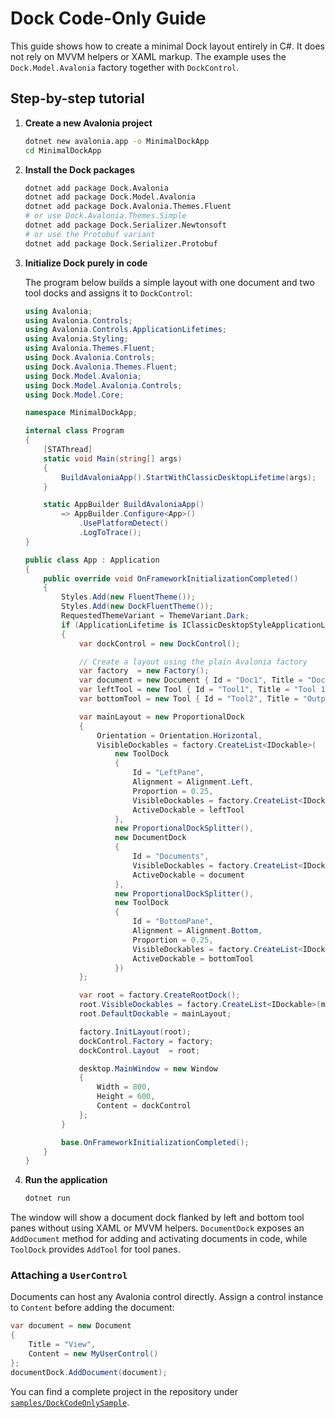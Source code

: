 # Dock Code-Only Guide

This guide shows how to create a minimal Dock layout entirely in C#. It does not rely on MVVM helpers or XAML markup. The example uses the `Dock.Model.Avalonia` factory together with `DockControl`.

## Step-by-step tutorial

1. **Create a new Avalonia project**

   ```bash
   dotnet new avalonia.app -o MinimalDockApp
   cd MinimalDockApp
   ```

2. **Install the Dock packages**

   ```bash
   dotnet add package Dock.Avalonia
   dotnet add package Dock.Model.Avalonia
   dotnet add package Dock.Avalonia.Themes.Fluent
   # or use Dock.Avalonia.Themes.Simple
   dotnet add package Dock.Serializer.Newtonsoft
   # or use the Protobuf variant
   dotnet add package Dock.Serializer.Protobuf
   ```

3. **Initialize Dock purely in code**

   The program below builds a simple layout with one document and two tool docks and assigns it to `DockControl`:

   ```csharp
   using Avalonia;
   using Avalonia.Controls;
   using Avalonia.Controls.ApplicationLifetimes;
   using Avalonia.Styling;
   using Avalonia.Themes.Fluent;
   using Dock.Avalonia.Controls;
   using Dock.Avalonia.Themes.Fluent;
   using Dock.Model.Avalonia;
   using Dock.Model.Avalonia.Controls;
   using Dock.Model.Core;

   namespace MinimalDockApp;

   internal class Program
   {
       [STAThread]
       static void Main(string[] args)
       {
           BuildAvaloniaApp().StartWithClassicDesktopLifetime(args);
       }

       static AppBuilder BuildAvaloniaApp()
           => AppBuilder.Configure<App>()
               .UsePlatformDetect()
               .LogToTrace();
   }

   public class App : Application
   {
       public override void OnFrameworkInitializationCompleted()
       {
           Styles.Add(new FluentTheme());
           Styles.Add(new DockFluentTheme());
           RequestedThemeVariant = ThemeVariant.Dark;
           if (ApplicationLifetime is IClassicDesktopStyleApplicationLifetime desktop)
           {
               var dockControl = new DockControl();

               // Create a layout using the plain Avalonia factory
               var factory  = new Factory();
               var document = new Document { Id = "Doc1", Title = "Document" };
               var leftTool = new Tool { Id = "Tool1", Title = "Tool 1" };
               var bottomTool = new Tool { Id = "Tool2", Title = "Output" };

               var mainLayout = new ProportionalDock
               {
                   Orientation = Orientation.Horizontal,
                   VisibleDockables = factory.CreateList<IDockable>(
                       new ToolDock
                       {
                           Id = "LeftPane",
                           Alignment = Alignment.Left,
                           Proportion = 0.25,
                           VisibleDockables = factory.CreateList<IDockable>(leftTool),
                           ActiveDockable = leftTool
                       },
                       new ProportionalDockSplitter(),
                       new DocumentDock
                       {
                           Id = "Documents",
                           VisibleDockables = factory.CreateList<IDockable>(document),
                           ActiveDockable = document
                       },
                       new ProportionalDockSplitter(),
                       new ToolDock
                       {
                           Id = "BottomPane",
                           Alignment = Alignment.Bottom,
                           Proportion = 0.25,
                           VisibleDockables = factory.CreateList<IDockable>(bottomTool),
                           ActiveDockable = bottomTool
                       })
               };

               var root = factory.CreateRootDock();
               root.VisibleDockables = factory.CreateList<IDockable>(mainLayout);
               root.DefaultDockable = mainLayout;

               factory.InitLayout(root);
               dockControl.Factory = factory;
               dockControl.Layout  = root;

               desktop.MainWindow = new Window
               {
                   Width = 800,
                   Height = 600,
                   Content = dockControl
               };
           }

           base.OnFrameworkInitializationCompleted();
       }
   }
   ```

4. **Run the application**

   ```bash
   dotnet run
   ```

The window will show a document dock flanked by left and bottom tool panes without using XAML or MVVM helpers.
`DocumentDock` exposes an `AddDocument` method for adding and activating documents in code, while `ToolDock` provides `AddTool` for tool panes.

### Attaching a `UserControl`

Documents can host any Avalonia control directly. Assign a control instance to
`Content` before adding the document:

```csharp
var document = new Document
{
    Title = "View",
    Content = new MyUserControl()
};
documentDock.AddDocument(document);
```

You can find a complete project in the repository under
[`samples/DockCodeOnlySample`](../samples/DockCodeOnlySample).
